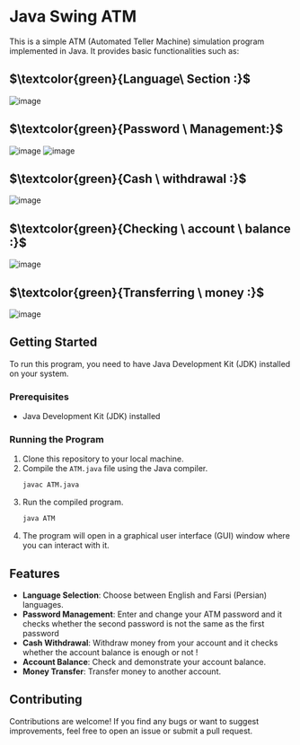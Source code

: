 
# Java Swing ATM 

This is a simple ATM (Automated Teller Machine) simulation program implemented in Java. It provides basic functionalities such as:

## $\textcolor{green}{Language\ Section :\}$
  
![image](https://github.com/MohammadrezaSheikholeslami84/ATM-GUI/assets/166950228/0aba50cc-3bd1-4044-ab7d-f386b31e449b)

## $\textcolor{green}{Password \ Management:\}$

![image](https://github.com/MohammadrezaSheikholeslami84/ATM-GUI/assets/166950228/f8e7e0d7-dad6-437d-aa21-6b106f1c268b)     ![image](https://github.com/MohammadrezaSheikholeslami84/ATM-GUI/assets/166950228/95a2ccf1-6fa5-480e-b0ce-ab44a33f9f27)

 
## $\textcolor{green}{Cash  \ withdrawal :\}$

![image](https://github.com/MohammadrezaSheikholeslami84/ATM-GUI/assets/166950228/43d45a3e-3dd5-424d-9365-9b321271e8bf)

## $\textcolor{green}{Checking   \ account \ balance :\}$

![image](https://github.com/MohammadrezaSheikholeslami84/ATM-GUI/assets/166950228/b47c634e-46f6-4556-89a1-b1891067ba49)

## $\textcolor{green}{Transferring  \ money :\}$

![image](https://github.com/MohammadrezaSheikholeslami84/ATM-GUI/assets/166950228/4c402c68-808f-485e-9cd1-6f4dc16f4163)


## Getting Started

To run this program, you need to have Java Development Kit (JDK) installed on your system.

### Prerequisites

- Java Development Kit (JDK) installed

### Running the Program

1. Clone this repository to your local machine.
2. Compile the `ATM.java` file using the Java compiler.
   ```bash
   javac ATM.java
   ```
3. Run the compiled program.
   ```bash
   java ATM
   ```
4. The program will open in a graphical user interface (GUI) window where you can interact with it.

## Features

- **Language Selection**: Choose between English and Farsi (Persian) languages.
- **Password Management**: Enter and change your ATM password and it checks whether the second password is not the same as the first password
- **Cash Withdrawal**: Withdraw money from your account and it checks whether the account balance is enough or not !
- **Account Balance**: Check and demonstrate your account balance.
- **Money Transfer**: Transfer money to another account.

## Contributing

Contributions are welcome! If you find any bugs or want to suggest improvements, feel free to open an issue or submit a pull request.
